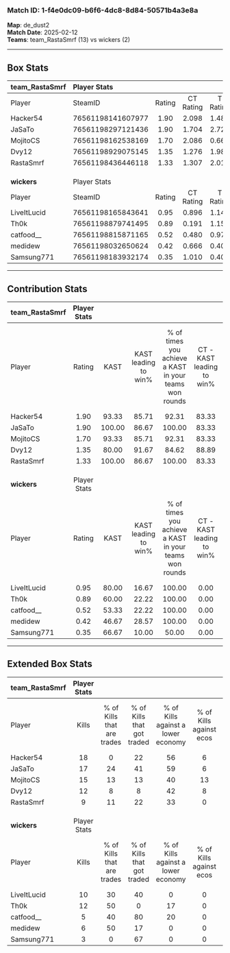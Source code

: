 ### Match ID: 1-f4e0dc09-b6f6-4dc8-8d84-50571b4a3e8a  
**Map**: de_dust2  
**Match Date**: 2025-02-12  
**Teams**: team_RastaSmrf (13) vs wickers (2)  

---  

## Box Stats  

| **team_RastaSmrf** | Player Stats      |        |           |          |        |       |       |         |        |      |     |
| :- | :- | :-: | :-: | :-: | :-: | :-: | :-: | :-: | :-: | :-: | :-: |
| Player             | SteamID           | Rating | CT Rating | T Rating |  KAST  |  ADR  | Kills | Assists | Deaths | K/D  | HS% |
| Hacker54           | 76561198141607977 |  1.90  |   2.098   |  1.483   | 93.33  | 128.3 |  18   |    5    |   9    | 2.00 | 50  |
| JaSaTo             | 76561198297121436 |  1.90  |   1.704   |  2.728   | 100.00 | 103.6 |  17   |    2    |   6    | 2.83 | 64  |
| MojitoCS           | 76561198162538169 |  1.70  |   2.086   |  0.668   | 93.33  | 108.3 |  15   |    4    |   8    | 1.88 | 80  |
| Dvy12              | 76561198929075145 |  1.35  |   1.276   |  1.980   | 80.00  | 74.3  |  12   |    3    |   7    | 1.71 | 33  |
| RastaSmrf          | 76561198436446118 |  1.33  |   1.307   |  2.017   | 100.00 | 66.1  |   9   |    8    |   7    | 1.29 | 66  |
|                    |                   |        |           |          |        |       |       |         |        |      |     |
|                    |                   |        |           |          |        |       |       |         |        |      |     |
|                    |                   |        |           |          |        |       |       |         |        |      |     |
| **wickers**        | Player Stats      |        |           |          |        |       |       |         |        |      |     |
| Player             | SteamID           | Rating | CT Rating | T Rating |  KAST  |  ADR  | Kills | Assists | Deaths | K/D  | HS% |
| LiveItLucid        | 76561198165843641 |  0.95  |   0.896   |  1.142   | 80.00  | 61.4  |  10   |    4    |   14   | 0.71 | 50  |
| Th0k               | 76561198879741495 |  0.89  |   0.191   |  1.150   | 60.00  | 54.4  |  12   |    3    |   14   | 0.86 | 50  |
| catfood__          | 76561198815871165 |  0.52  |   0.480   |  0.977   | 53.33  | 78.1  |   5   |    5    |   14   | 0.36 | 40  |
| medidew            | 76561198032650624 |  0.42  |   0.666   |  0.405   | 46.67  | 60.4  |   6   |    2    |   15   | 0.40 | 50  |
| Samsung771         | 76561198183932174 |  0.35  |   1.010   |  0.407   | 66.67  | 40.3  |   3   |    5    |   15   | 0.20 | 66  |
---  

## Contribution Stats  

| **team_RastaSmrf** | Player Stats |        |                      |                                                        |                           |                                                             |                          |                                                            |
| :- | :-: | :-: | :-: | :-: | :-: | :-: | :-: | :-: |
| Player             |    Rating    |  KAST  | KAST leading to win% | % of times you achieve a KAST in your teams won rounds | CT - KAST leading to win% | CT - % of times you achieve a KAST in your teams won rounds | T - KAST leading to win% | T - % of times you achieve a KAST in your teams won rounds |
| Hacker54           |     1.90     | 93.33  |        85.71         |                         92.31                          |           83.33           |                           100.00                            |          100.00          |                           66.67                            |
| JaSaTo             |     1.90     | 100.00 |        86.67         |                         100.00                         |           83.33           |                           100.00                            |          100.00          |                           100.00                           |
| MojitoCS           |     1.70     | 93.33  |        85.71         |                         92.31                          |           83.33           |                           100.00                            |          100.00          |                           66.67                            |
| Dvy12              |     1.35     | 80.00  |        91.67         |                         84.62                          |           88.89           |                            80.00                            |          100.00          |                           100.00                           |
| RastaSmrf          |     1.33     | 100.00 |        86.67         |                         100.00                         |           83.33           |                           100.00                            |          100.00          |                           100.00                           |
|                    |              |        |                      |                                                        |                           |                                                             |                          |                                                            |
|                    |              |        |                      |                                                        |                           |                                                             |                          |                                                            |
|                    |              |        |                      |                                                        |                           |                                                             |                          |                                                            |
| **wickers**        | Player Stats |        |                      |                                                        |                           |                                                             |                          |                                                            |
| Player             |    Rating    |  KAST  | KAST leading to win% | % of times you achieve a KAST in your teams won rounds | CT - KAST leading to win% | CT - % of times you achieve a KAST in your teams won rounds | T - KAST leading to win% | T - % of times you achieve a KAST in your teams won rounds |
| LiveItLucid        |     0.95     | 80.00  |        16.67         |                         100.00                         |           0.00            |                            0.00                             |          20.00           |                           100.00                           |
| Th0k               |     0.89     | 60.00  |        22.22         |                         100.00                         |           0.00            |                            0.00                             |          25.00           |                           100.00                           |
| catfood__          |     0.52     | 53.33  |        22.22         |                         100.00                         |           0.00            |                            0.00                             |          25.00           |                           100.00                           |
| medidew            |     0.42     | 46.67  |        28.57         |                         100.00                         |           0.00            |                            0.00                             |          33.33           |                           100.00                           |
| Samsung771         |     0.35     | 66.67  |        10.00         |                         50.00                          |           0.00            |                            0.00                             |          12.50           |                           50.00                            |
---  

## Extended Box Stats  

| **team_RastaSmrf** | Player Stats |                            |                            |                                    |                         |                              |                                 |        |                             |                                     |                          |                               |                            |
| :- | :-: | :-: | :-: | :-: | :-: | :-: | :-: | :-: | :-: | :-: | :-: | :-: | :-: |
| Player             |    Kills     | % of Kills that are trades | % of Kills that got traded | % of Kills against a lower economy | % of Kills against ecos | % of Kills that are flawless | % of Kills that are close duels | Deaths | % of Deaths that get traded | % of Deaths against a lower economy | % of Deaths against ecos | % of Deaths that are flawless | % of Deaths that are close |
| Hacker54           |      18      |             0              |             22             |                 56                 |            6            |              67              |               17                |   9    |             22              |                 44                  |            0             |              44               |             0              |
| JaSaTo             |      17      |             24             |             41             |                 59                 |            6            |              41              |                6                |   6    |              0              |                 67                  |            17            |              100              |             0              |
| MojitoCS           |      15      |             13             |             13             |                 40                 |           13            |              67              |               13                |   8    |             38              |                 38                  |            0             |              75               |             0              |
| Dvy12              |      12      |             8              |             8              |                 42                 |            8            |              67              |                0                |   7    |             29              |                 57                  |            0             |              71               |             0              |
| RastaSmrf          |      9       |             11             |             22             |                 33                 |            0            |              67              |                0                |   7    |             43              |                 57                  |            0             |              43               |             0              |
|                    |              |                            |                            |                                    |                         |                              |                                 |        |                             |                                     |                          |                               |                            |
|                    |              |                            |                            |                                    |                         |                              |                                 |        |                             |                                     |                          |                               |                            |
|                    |              |                            |                            |                                    |                         |                              |                                 |        |                             |                                     |                          |                               |                            |
| **wickers**        | Player Stats |                            |                            |                                    |                         |                              |                                 |        |                             |                                     |                          |                               |                            |
| Player             |    Kills     | % of Kills that are trades | % of Kills that got traded | % of Kills against a lower economy | % of Kills against ecos | % of Kills that are flawless | % of Kills that are close duels | Deaths | % of Deaths that get traded | % of Deaths against a lower economy | % of Deaths against ecos | % of Deaths that are flawless | % of Deaths that are close |
| LiveItLucid        |      10      |             30             |             40             |                 0                  |            0            |              60              |                0                |   14   |             29              |                  0                  |            0             |              57               |             0              |
| Th0k               |      12      |             50             |             0              |                 17                 |            0            |              92              |                0                |   14   |             14              |                  7                  |            0             |              71               |             7              |
| catfood__          |      5       |             40             |             80             |                 20                 |            0            |              40              |                0                |   14   |             36              |                  7                  |            0             |              36               |             29             |
| medidew            |      6       |             50             |             17             |                 0                  |            0            |              67              |                0                |   15   |              7              |                  7                  |            0             |              60               |             7              |
| Samsung771         |      3       |             0              |             67             |                 0                  |            0            |              67              |                0                |   15   |             33              |                  7                  |            0             |              80               |             0              |
